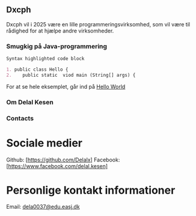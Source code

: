 ## Dxcph

Dxcph vil i 2025 være en lille programmeringsvirksomhed, som vil være til rådighed for at hjælpe andre virksomheder.

### Smugkig på Java-programmering

```markdown
Syntax highlighted code block

1. public class Hello {
2.    public static  viod main (String[] args) {

```

For at se hele eksemplet, går ind på [Hello World](https://github.com/Delalx/HelloWorld2020/blob/master/src/Hello.java)

### Om Delal Kesen


### Contacts

# Sociale medier
Github: [https://github.com/Delalx]
Facebook: [https://www.facebook.com/delal.kesen]

# Personlige kontakt informationer
Email: dela0037@edu.easj.dk

